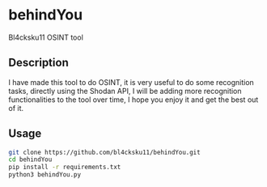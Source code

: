 # behindYou
Bl4cksku11 OSINT tool

## Description
I have made this tool to do OSINT, it is very useful to do some recognition tasks, directly using the Shodan API, I will be adding more recognition functionalities to the tool over time, I hope you enjoy it and get the best out of it.

## Usage
```bash
git clone https://github.com/bl4cksku11/behindYou.git
cd behindYou
pip install -r requirements.txt
python3 behindYou.py
```
